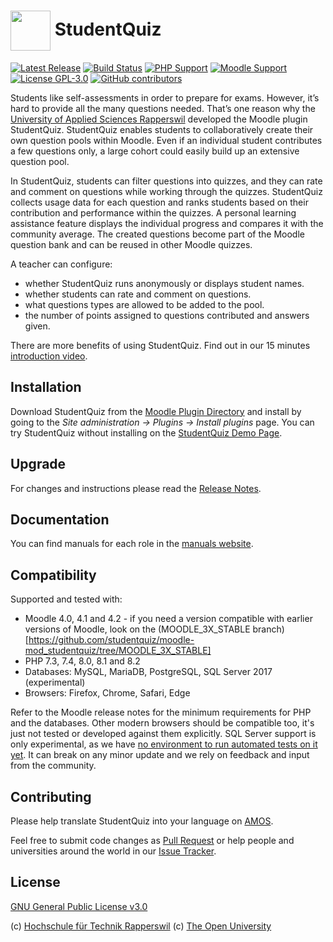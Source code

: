 # <img alt="" src="https://raw.githubusercontent.com/timhunt/moodle-mod_studentquiz/main/pix/monologo.svg" width="64" style="max-width: 64px; vertical-align: middle;"> StudentQuiz

[![Latest Release](https://img.shields.io/github/v/release/studentquiz/moodle-mod_studentquiz?sort=semver&color=orange)](https://github.com/studentquiz/moodle-mod_studentquiz/releases)
[![Build Status](https://github.com/studentquiz/moodle-mod_studentquiz/workflows/Moodle%20Plugin%20CI/badge.svg?branch=master)](https://github.com/studentquiz/moodle-mod_studentquiz/actions?query=workflow%3A%22Moodle+Plugin+CI%22+branch%3Amaster)
[![PHP Support](https://img.shields.io/badge/php-7.3--8.2-blue)](https://github.com/studentquiz/moodle-mod_studentquiz/actions)
[![Moodle Support](https://img.shields.io/badge/Moodle-4.0--4.2-orange)](https://github.com/studentquiz/moodle-mod_studentquiz/actions)
[![License GPL-3.0](https://img.shields.io/github/license/studentquiz/moodle-mod_studentquiz?color=lightgrey)](https://github.com/studentquiz/moodle-mod_studentquiz/blob/master/LICENSE)
[![GitHub contributors](https://img.shields.io/github/contributors/studentquiz/moodle-mod_studentquiz)](https://github.com/studentquiz/moodle-mod_studentquiz/graphs/contributors)

Students like self-assessments in order to prepare for exams. However, it’s hard to provide all the many questions
needed. That’s one reason why the [University of Applied Sciences Rapperswil](https://www.hsr.ch/de/) developed the
Moodle plugin StudentQuiz. StudentQuiz enables students to collaboratively create their own question pools within
Moodle. Even if an individual student contributes a few questions only, a large cohort could easily build up an
extensive question pool.

In StudentQuiz, students can filter questions into quizzes, and they can rate and comment on questions while working
through the quizzes. StudentQuiz collects usage data for each question and ranks students based on their contribution
and performance within the quizzes. A personal learning assistance feature displays the individual progress and compares
it with the community average. The created questions become part of the Moodle question bank and can be reused in other
Moodle quizzes.

A teacher can configure:

- whether StudentQuiz runs anonymously or displays student names.
- whether students can rate and comment on questions.
- what questions types are allowed to be added to the pool.
- the number of points assigned to questions contributed and answers given.

There are more benefits of using StudentQuiz. Find out in our 15 minutes [introduction video](https://tube.switch.ch/videos/33da1b63).

## Installation

Download StudentQuiz from the [Moodle Plugin Directory](https://moodle.org/plugins/mod_studentquiz) and install by going
to the *Site administration -> Plugins -> Install plugins* page. You can try StudentQuiz without installing on the
[StudentQuiz Demo Page](http://studentquiz.hsr.ch/).

## Upgrade

For changes and instructions please read the [Release Notes](https://github.com/studentquiz/moodle-mod_studentquiz/releases).

## Documentation

You can find manuals for each role in the [manuals website](https://docs.moodle.org/40/en/StudentQuiz_module).

## Compatibility

Supported and tested with:

- Moodle 4.0, 4.1 and 4.2 - if you need a version compatible with earlier versions of Moodle, look on the
  (MOODLE_3X_STABLE branch)[https://github.com/studentquiz/moodle-mod_studentquiz/tree/MOODLE_3X_STABLE]
- PHP 7.3, 7.4, 8.0, 8.1 and 8.2
- Databases: MySQL, MariaDB, PostgreSQL, SQL Server 2017 (experimental)
- Browsers: Firefox, Chrome, Safari, Edge

Refer to the Moodle release notes for the minimum requirements for PHP and the databases. Other modern browsers should
be compatible too, it's just not tested or developed against them explicitly.
SQL Server support is only experimental, as we have [no environment to run automated tests on it yet](https://github.com/moodlehq/moodle-plugin-ci/issues/92). It can break on any minor update and we rely on feedback and input from the community.

## Contributing

Please help translate StudentQuiz into your language on [AMOS](https://lang.moodle.org/local/amos/).

Feel free to submit code changes as [Pull Request](https://github.com/studentquiz/moodle-mod_studentquiz/pulls) or help
people and universities around the world in our [Issue Tracker](https://github.com/studentquiz/moodle-mod_studentquiz/issues).

## License

[GNU General Public License v3.0](https://github.com/studentquiz/moodle-mod_studentquiz/blob/master/LICENSE)

(c) [Hochschule für Technik Rapperswil](https://www.hsr.ch/)
(c) [The Open University](https://www.open.ac.uk/)
